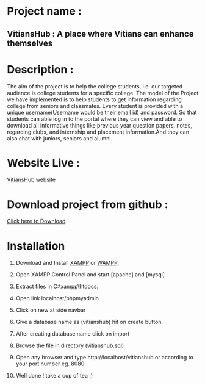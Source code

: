 # Project name :
## VitiansHub : A place where Vitians can enhance themselves

# Description : 
The aim of the project is to help the college students, i.e. our targeted audience is college students for a specific college. The model of the Project we have implemented is to help students to get information regarding college from seniors and classmates. Every student is provided with a unique username(Username would be their email id) and password. So that students can able log in to the portal where they can view and able to download all informative things like previous year question papers, notes, regarding clubs, and internship and placement information.And they can also chat with juniors, seniors and alumni.



# Website Live :

[VitiansHub website](http://vitianshub.epizy.com/)


# Download project from github :

[Click here to Download](https://codeload.github.com/mravirajsingh/web-development-project-2/zip/refs/heads/main)



# Installation

   1. Download and Install [XAMPP](https://www.apachefriends.org/download.html) or [WAMPP](https://www.wampserver.com/en/).

   2. Open XAMPP Control Panel and start [apache] and [mysql] .

   3. Extract files in C:\xampp\htdocs.

   4. Open link localhost/phpmyadmin

   5. Click on new at side navbar
   
   6. Give a database name as (vitianshub) hit on create button.

   7. After creating database name click on import
   
   8. Browse the file in directory (vitianshub.sql)

   9. Open any browser and type http://localhost/vitianshub or according to your port number eg. 8080
   
   10. Well done ! take a cup of tea :)
   
